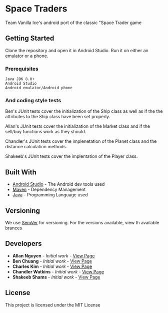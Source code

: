 # Space Traders
Team Vanilla Ice's android port of the classic "Space Trader game

## Getting Started

Clone the repository and open it in Android Studio. Run it on either an emulator or a phone.

### Prerequisites
```
Java JDK 8.0+
Android Studio
Android emulator/Android phone
```

### And coding style tests

Ben's JUnit tests cover the initialization of the Ship class as well as if the the attributes to the Ship class have been set properly.

Allan's JUnit tests cover the initialization of the Market class and if the sell/buy functions work as they should.

Chandler's JUnit tests cover the implenetation of the Planet class and the distance calculation methods.

Shakeeb's JUnit tests cover the implentation of the Player class.

## Built With

* [Android Studio](https://developer.android.com/studio) - The Android dev tools used
* [Maven](https://maven.apache.org/) - Dependency Management
* [Java](https://www.java.com/en/) - Programming Language used

## Versioning

We use [SemVer](http://semver.org/) for versioning. For the versions available, view th available brances

## Developers

* **Allan Nguyen** - *Initial work* - [View Page](https://github.com/allannnguyen)
* **Ben Chuang** - *Initial work* - [View Page](https://github.com/BSChuang)
* **Charles Kim** - *Initial work* - [View Page](https://github.com/ckim311)
* **Chandler Watkins** - *Initial work* - [View Page](https://github.com/Cobalts1)
* **Shakeeb Shams** - *Initial work* - [View Page](https://github.com/shakeebshams)


## License

This project is licensed under the MIT License

